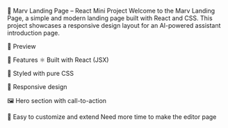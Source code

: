 🚀 Marv Landing Page – React Mini Project
Welcome to the Marv Landing Page, a simple and modern landing page built with React and CSS. This project showcases a responsive design layout for an AI-powered assistant introduction page.

📸 Preview

🧩 Features
⚛️ Built with React (JSX)

🎨 Styled with pure CSS

📱 Responsive design

🖼️ Hero section with call-to-action

🧠 Easy to customize and extend
Need more time to make the editor page 
